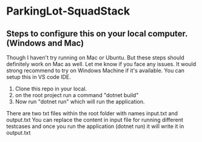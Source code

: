 # ParkingLot-SquadStack

## Steps to configure this on your local computer. (Windows and Mac)

Though I haven't try running on Mac or Ubuntu. But these steps should definitely work on Mac as well. Let me know if you face any issues. It would strong recommend to try on Windows Machine if it's available. You can setup this in VS code IDE.

1. Clone this repo in your local. 
2. on the root project run a command "dotnet build"
3. Now run "dotnet run" which will run the application.

There are two txt files within the root folder with names input.txt and output.txt
You can replace the content in input file for running different testcases and once you run the application (dotnet run)
it will write it in output.txt 

